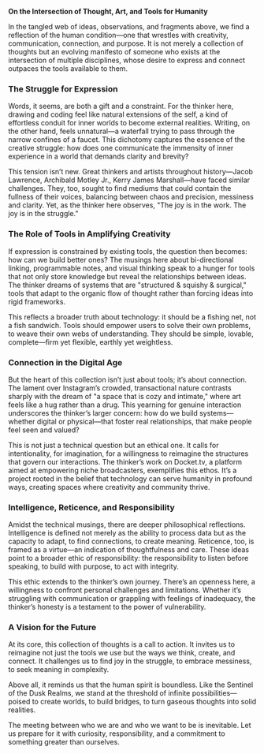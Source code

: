 **On the Intersection of Thought, Art, and Tools for Humanity**

In the tangled web of ideas, observations, and fragments above, we find a reflection of the human condition—one that wrestles with creativity, communication, connection, and purpose. It is not merely a collection of thoughts but an evolving manifesto of someone who exists at the intersection of multiple disciplines, whose desire to express and connect outpaces the tools available to them.

### The Struggle for Expression

Words, it seems, are both a gift and a constraint. For the thinker here, drawing and coding feel like natural extensions of the self, a kind of effortless conduit for inner worlds to become external realities. Writing, on the other hand, feels unnatural—a waterfall trying to pass through the narrow confines of a faucet. This dichotomy captures the essence of the creative struggle: how does one communicate the immensity of inner experience in a world that demands clarity and brevity?

This tension isn’t new. Great thinkers and artists throughout history—Jacob Lawrence, Archibald Motley Jr., Kerry James Marshall—have faced similar challenges. They, too, sought to find mediums that could contain the fullness of their voices, balancing between chaos and precision, messiness and clarity. Yet, as the thinker here observes, "The joy is in the work. The joy is in the struggle."

### The Role of Tools in Amplifying Creativity

If expression is constrained by existing tools, the question then becomes: how can we build better ones? The musings here about bi-directional linking, programmable notes, and visual thinking speak to a hunger for tools that not only store knowledge but reveal the relationships between ideas. The thinker dreams of systems that are "structured & squishy & surgical," tools that adapt to the organic flow of thought rather than forcing ideas into rigid frameworks.

This reflects a broader truth about technology: it should be a fishing net, not a fish sandwich. Tools should empower users to solve their own problems, to weave their own webs of understanding. They should be simple, lovable, complete—firm yet flexible, earthly yet weightless.

### Connection in the Digital Age

But the heart of this collection isn’t just about tools; it’s about connection. The lament over Instagram’s crowded, transactional nature contrasts sharply with the dream of "a space that is cozy and intimate," where art feels like a hug rather than a drug. This yearning for genuine interaction underscores the thinker’s larger concern: how do we build systems—whether digital or physical—that foster real relationships, that make people feel seen and valued?

This is not just a technical question but an ethical one. It calls for intentionality, for imagination, for a willingness to reimagine the structures that govern our interactions. The thinker’s work on Docket.tv, a platform aimed at empowering niche broadcasters, exemplifies this ethos. It’s a project rooted in the belief that technology can serve humanity in profound ways, creating spaces where creativity and community thrive.

### Intelligence, Reticence, and Responsibility

Amidst the technical musings, there are deeper philosophical reflections. Intelligence is defined not merely as the ability to process data but as the capacity to adapt, to find connections, to create meaning. Reticence, too, is framed as a virtue—an indication of thoughtfulness and care. These ideas point to a broader ethic of responsibility: the responsibility to listen before speaking, to build with purpose, to act with integrity.

This ethic extends to the thinker’s own journey. There’s an openness here, a willingness to confront personal challenges and limitations. Whether it’s struggling with communication or grappling with feelings of inadequacy, the thinker’s honesty is a testament to the power of vulnerability.

### A Vision for the Future

At its core, this collection of thoughts is a call to action. It invites us to reimagine not just the tools we use but the ways we think, create, and connect. It challenges us to find joy in the struggle, to embrace messiness, to seek meaning in complexity.

Above all, it reminds us that the human spirit is boundless. Like the Sentinel of the Dusk Realms, we stand at the threshold of infinite possibilities—poised to create worlds, to build bridges, to turn gaseous thoughts into solid realities.

The meeting between who we are and who we want to be is inevitable. Let us prepare for it with curiosity, responsibility, and a commitment to something greater than ourselves.
